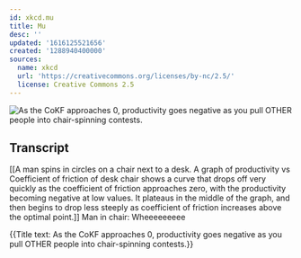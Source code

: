 ```yaml
---
id: xkcd.mu
title: Mu
desc: ''
updated: '1616125521656'
created: '1288940400000'
sources:
  name: xkcd
  url: 'https://creativecommons.org/licenses/by-nc/2.5/'
  license: Creative Commons 2.5
---
```

![As the CoKF approaches 0, productivity goes negative as you pull OTHER people into chair-spinning contests.](https://imgs.xkcd.com/comics/mu.png)

## Transcript
[[A man spins in circles on a chair next to a desk. A graph of productivity vs Coefficient of friction of desk chair shows a curve that drops off very quickly as the coefficient of friction approaches zero, with the productivity becoming negative at low values. It plateaus in the middle of the graph, and then begins to drop less steeply as coefficient of friction increases above the optimal point.]]
Man in chair: Wheeeeeeeee

{{Title text: As the CoKF approaches 0, productivity goes negative as you pull OTHER people into chair-spinning contests.}}
